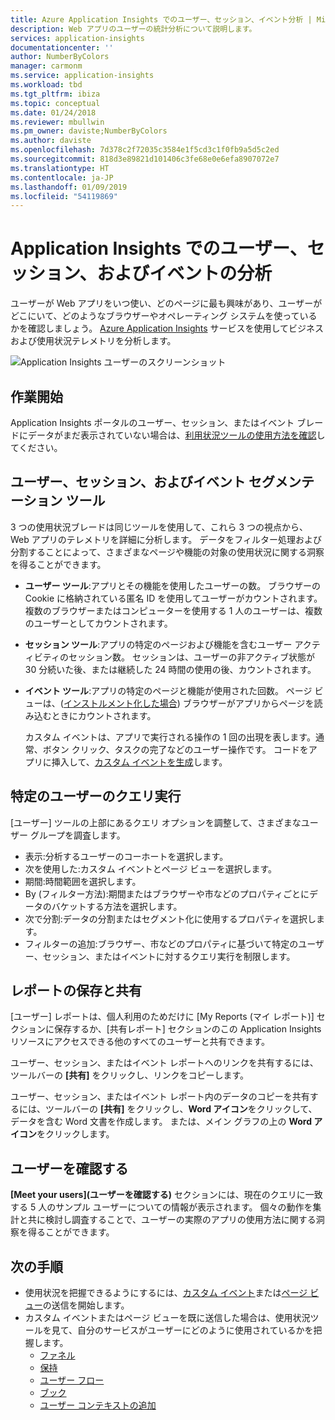 ```yaml
---
title: Azure Application Insights でのユーザー、セッション、イベント分析 | Microsoft Docs
description: Web アプリのユーザーの統計分析について説明します。
services: application-insights
documentationcenter: ''
author: NumberByColors
manager: carmonm
ms.service: application-insights
ms.workload: tbd
ms.tgt_pltfrm: ibiza
ms.topic: conceptual
ms.date: 01/24/2018
ms.reviewer: mbullwin
ms.pm_owner: daviste;NumberByColors
ms.author: daviste
ms.openlocfilehash: 7d378c2f72035c3584e1f5cd3c1f0fb9a5d5c2ed
ms.sourcegitcommit: 818d3e89821d101406c3fe68e0e6efa8907072e7
ms.translationtype: HT
ms.contentlocale: ja-JP
ms.lasthandoff: 01/09/2019
ms.locfileid: "54119869"
---
```

# <a name="users-sessions-and-events-analysis-in-application-insights"></a>Application Insights でのユーザー、セッション、およびイベントの分析

ユーザーが Web アプリをいつ使い、どのページに最も興味があり、ユーザーがどこにいて、どのようなブラウザーやオペレーティング システムを使っているかを確認しましょう。 [Azure Application Insights](../../azure-monitor/app/app-insights-overview.md) サービスを使用してビジネスおよび使用状況テレメトリを分析します。

![Application Insights ユーザーのスクリーンショット](./media/usage-segmentation/0001-users.png)

## <a name="get-started"></a>作業開始

Application Insights ポータルのユーザー、セッション、またはイベント ブレードにデータがまだ表示されていない場合は、[利用状況ツールの使用方法を確認](usage-overview.md)してください。

## <a name="the-users-sessions-and-events-segmentation-tool"></a>ユーザー、セッション、およびイベント セグメンテーション ツール

3 つの使用状況ブレードは同じツールを使用して、これら 3 つの視点から、Web アプリのテレメトリを詳細に分析します。 データをフィルター処理および分割することによって、さまざまなページや機能の対象の使用状況に関する洞察を得ることができます。

* **ユーザー ツール**:アプリとその機能を使用したユーザーの数。  ブラウザーの Cookie に格納されている匿名 ID を使用してユーザーがカウントされます。 複数のブラウザーまたはコンピューターを使用する 1 人のユーザーは、複数のユーザーとしてカウントされます。
* **セッション ツール**:アプリの特定のページおよび機能を含むユーザー アクティビティのセッション数。 セッションは、ユーザーの非アクティブ状態が 30 分続いた後、または継続した 24 時間の使用の後、カウントされます。
* **イベント ツール**:アプリの特定のページと機能が使用された回数。 ページ ビューは、([インストルメント化した場合](../../azure-monitor/app/javascript.md)) ブラウザーがアプリからページを読み込むときにカウントされます。 

    カスタム イベントは、アプリで実行される操作の 1 回の出現を表します。通常、ボタン クリック、タスクの完了などのユーザー操作です。 コードをアプリに挿入して、[カスタム イベントを生成](../../azure-monitor/app/api-custom-events-metrics.md#trackevent)します。

## <a name="querying-for-certain-users"></a>特定のユーザーのクエリ実行

[ユーザー] ツールの上部にあるクエリ オプションを調整して、さまざまなユーザー グループを調査します。

* 表示:分析するユーザーのコーホートを選択します。
* 次を使用した:カスタム イベントとページ ビューを選択します。
* 期間:時間範囲を選択します。
* By (フィルター方法):期間またはブラウザーや市などのプロパティごとにデータのバケットする方法を選択します。
* 次で分割:データの分割またはセグメント化に使用するプロパティを選択します。 
* フィルターの追加:ブラウザー、市などのプロパティに基づいて特定のユーザー、セッション、またはイベントに対するクエリ実行を制限します。 
 
## <a name="saving-and-sharing-reports"></a>レポートの保存と共有 
[ユーザー] レポートは、個人利用のためだけに [My Reports (マイ レポート)] セクションに保存するか、[共有レポート] セクションのこの Application Insights リソースにアクセスできる他のすべてのユーザーと共有できます。

ユーザー、セッション、またはイベント レポートへのリンクを共有するには、ツールバーの **[共有]** をクリックし、リンクをコピーします。

ユーザー、セッション、またはイベント レポート内のデータのコピーを共有するには、ツールバーの **[共有]** をクリックし、**Word アイコン**をクリックして、データを含む Word 文書を作成します。 または、メイン グラフの上の **Word アイコン**をクリックします。

## <a name="meet-your-users"></a>ユーザーを確認する

**[Meet your users]\(ユーザーを確認する\)** セクションには、現在のクエリに一致する 5 人のサンプル ユーザーについての情報が表示されます。 個々の動作を集計と共に検討し調査することで、ユーザーの実際のアプリの使用方法に関する洞察を得ることができます。

## <a name="next-steps"></a>次の手順

- 使用状況を把握できるようにするには、[カスタム イベント](https://docs.microsoft.com/azure/application-insights/app-insights-api-custom-events-metrics#trackevent)または[ページ ビュー](https://docs.microsoft.com/azure/application-insights/app-insights-api-custom-events-metrics#page-views)の送信を開始します。
- カスタム イベントまたはページ ビューを既に送信した場合は、使用状況ツールを見て、自分のサービスがユーザーにどのように使用されているかを把握します。
    - [ファネル](usage-funnels.md)
    - [保持](usage-retention.md)
    - [ユーザー フロー](usage-flows.md)
    - [ブック](../../azure-monitor/app/usage-workbooks.md)
    - [ユーザー コンテキストの追加](usage-send-user-context.md)